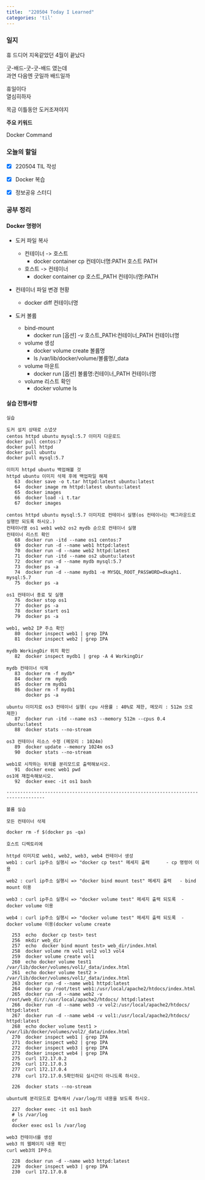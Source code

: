 ```yaml
---
title:  "220504 Today I Learned"
categories: 'til'
---
```

<!-- 
![aas](/assets/til/220328til1.png)

<img src="/assets/til/220328til1.png" width="100%" height="100%"> -->



### 일지

휴 드디어 지옥같았던 4월이 끝났다  

굿-배드-굿-굿-배드 였는데  
과연 다음엔 굿일까 배드일까   

휴일이다  
열심히하자  

목금 이틀동안 도커조져야지  

**주요 키워드**

Docker
Command

### 오늘의 할일
- [x] 220504 TIL 작성
- [x] Docker 복습
- [x] 정보공유 스터디



### 공부 정리

#### Docker 명령어

- 도커 파일 복사
  - 컨테이너 -> 호스트  
    - docker container cp 컨테이너명:PATH  호스트 PATH
  - 호스트 -> 컨테이너
    - docker container cp 호스트_PATH  컨테이너명:PATH

- 컨테이너 파일 변경 현황
  - docker diff 컨테이너명

- 도커 볼륨
  - bind-mount
    - docker run [옵션] -v 호스트_PATH:컨테이너_PATH 컨테이너명
  - volume 생성
    - docker volume create 볼륨명
    - ls /var/lib/docker/volume/볼륨명/_data
  - volume 마운트
    - docker run [옵션] 볼륨명:컨테이너_PATH 컨테이너명
  - volume 리스트 확인
    - docker volume ls


#### 실습 진행사항 

```
실습

도커 설치 상태로 스냅샷
centos httpd ubuntu mysql:5.7 이미지 다운로드
docker pull centos:7
docker pull httpd
docker pull ubuntu
docker pull mysql:5.7

이미지 httpd ubuntu 백업해볼 것
httpd ubuntu 이미지 삭제 후에 백업파일 해제
   63  docker save -o t.tar httpd:latest ubuntu:latest
   64  docker image rm httpd:latest ubuntu:latest
   65  docker images
   66  docker load -i t.tar
   67  docker images

centos httpd ubuntu mysql:5.7 이미지로 컨테이너 실행(os 컨테이너는 백그라운드로 실행만 되도록 하시오.)
컨테이너명 os1 web1 web2 os2 mydb 순으로 컨테이너 실행
컨테이너 리스트 확인
   68  docker run -itd --name os1 centos:7
   69  docker run -d --name web1 httpd:latest
   70  docker run -d --name web2 httpd:latest
   71  docker run -itd --name os2 ubuntu:latest
   72  docker run -d --name mydb mysql:5.7
   73  docker ps -a
   74  docker run -d --name mydb1 -e MYSQL_ROOT_PASSWORD=dkagh1. mysql:5.7
   75  docker ps -a

os1 컨테이너 종료 및 실행
   76  docker stop os1
   77  docker ps -a
   78  docker start os1
   79  docker ps -a

web1, web2 IP 주소 확인
   80  docker inspect web1 | grep IPA
   81  docker inspect web2 | grep IPA

mydb WorkingDir 위치 확인
   82  docker inspect mydb1 | grep -A 4 WorkingDir

mydb 컨테이너 삭제
   83  docker rm -f mydb*
   84  docker rm  mydb
   85  docker rm mydb1
   86  docker rm -f mydb1
       docker ps -a

ubuntu 이미지로 os3 컨테이너 실행( cpu 사용률 : 40%로 제한, 메모리 : 512m 으로 제한)
   87  docker run -itd --name os3 --memory 512m --cpus 0.4 ubuntu:latest
   88  docker stats --no-stream

os3 컨테이너 리소스 수정 (메모리 : 1024m)
   89  docker update --memory 1024m os3
   90  docker stats --no-stream

web1로 시작하는 위치를 분리모드로 출력해보시오.
   91  docker exec web1 pwd
os1에 재접속해보시오. 
   92  docker exec -it os1 bash

------------------------------------------------------------------------------------

볼륨 실습

모든 컨테이너 삭제

docker rm -f $(docker ps -qa)

호스트 디렉토리에

httpd 이미지로 web1, web2, web3, web4 컨테이너 생성
web1 : curl ip주소 실행시 => "docker cp test" 메세지 출력      - cp 명령어 이용

web2 : curl ip주소 실행시 => "docker bind mount test" 메세지 출력   - bind mount 이용

web3 : curl ip주소 실행시 => "docker volume test" 메세지 출력 되도록  - docker volume 이용

web4 : curl ip주소 실행시 => "docker volume test" 메세지 출력 되도록  - docker volume 이용(docker volume create

  253  echo  docker cp test> test
  256  mkdir web_dir
  257  echo  docker bind mount test> web_dir/index.html
  258  docker volume rm vol1 vol2 vol3 vol4
  259  docker volume create vol1
  260  echo docker volume test1 /var/lib/docker/volumes/vol1/_data/index.html
  261  echo docker volume test2 > /var/lib/docker/volumes/vol1/_data/index.html
  263  docker run -d --name web1 httpd:latest
  264  docker cp /root/test web1:/usr/local/apache2/htdocs/index.html
  265  docker run -d --name web2 -v /root/web_dir/:/usr/local/apache2/htdocs/ httpd:latest
  266  docker run -d --name web3 -v vol2:/usr/local/apache2/htdocs/ httpd:latest
  267  docker run -d --name web4 -v vol1:/usr/local/apache2/htdocs/ httpd:latest
  268  echo docker volume test1 > /var/lib/docker/volumes/vol2/_data/index.html
  270  docker inspect web1 | grep IPA
  271  docker inspect web2 | grep IPA
  272  docker inspect web3 | grep IPA
  273  docker inspect web4 | grep IPA
  275  curl 172.17.0.2
  276  curl 172.17.0.3
  277  curl 172.17.0.4
  278  curl 172.17.0.5확인하되 실시간이 아니도록 하시오.

  226  docker stats --no-stream

ubuntu에 분리모드로 접속해서 /var/log/의 내용을 보도록 하시오.

  227  docker exec -it os1 bash
  # ls /var/log
  or
  docker exec os1 ls /var/log

web3 컨테이너를 생성
web3 의 웹페이지 내용 확인
curl web3의 IP주소

  228  docker run -d --name web3 httpd:latest
  229  docker inspect web3 | grep IPA
  230  curl 172.17.0.8
```

